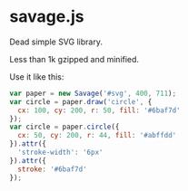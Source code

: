 # savage.js

Dead simple SVG library.

Less than 1k gzipped and minified.

Use it like this:

```javascript
var paper = new Savage('#svg', 400, 711);
var circle = paper.draw('circle', {
  cx: 100, cy: 200, r: 50, fill: '#6baf7d'
});
var circle = paper.circle({
  cx: 50, cy: 200, r: 44, fill: '#abffdd'
}).attr({
  'stroke-width': '6px'
}).attr({
  stroke: '#6baf7d'
});
```
